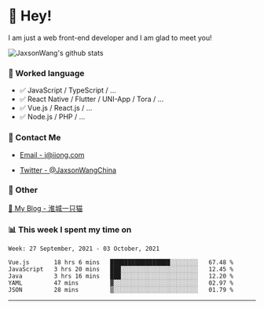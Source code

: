 # 👋 Hey!

I am just a web front-end developer and I am glad to meet you!

![JaxsonWang's github stats](https://github-readme-stats.vercel.app/api?username=JaxsonWang&&show_icons=true&&title_color=1abc9c&&icon_color=1abc9c)


### 📝 Worked language

- ✅ JavaScript / TypeScript / ...
- ✅ React Native / Flutter / UNI-App / Tora / ...
- ✅ Vue.js / React.js / ...
- ✅ Node.js / PHP / ...

### 📮 Contact Me

- [Email - i@iiong.com](mailto:i@iiong.com)

- [Twitter - @JaxsonWangChina](https://twitter.com/JaxsonWangChina)

### 🤪 Other

[📌 My Blog - 淮城一只猫](https://iiong.com)

### 📊 This week I spent my time on

<!--START_SECTION:waka-->
```text
Week: 27 September, 2021 - 03 October, 2021

Vue.js       18 hrs 6 mins   █████████████████░░░░░░░░   67.48 % 
JavaScript   3 hrs 20 mins   ███░░░░░░░░░░░░░░░░░░░░░░   12.45 % 
Java         3 hrs 16 mins   ███░░░░░░░░░░░░░░░░░░░░░░   12.20 % 
YAML         47 mins         ▓░░░░░░░░░░░░░░░░░░░░░░░░   02.97 % 
JSON         28 mins         ▒░░░░░░░░░░░░░░░░░░░░░░░░   01.79 % 
```
<!--END_SECTION:waka-->

---
